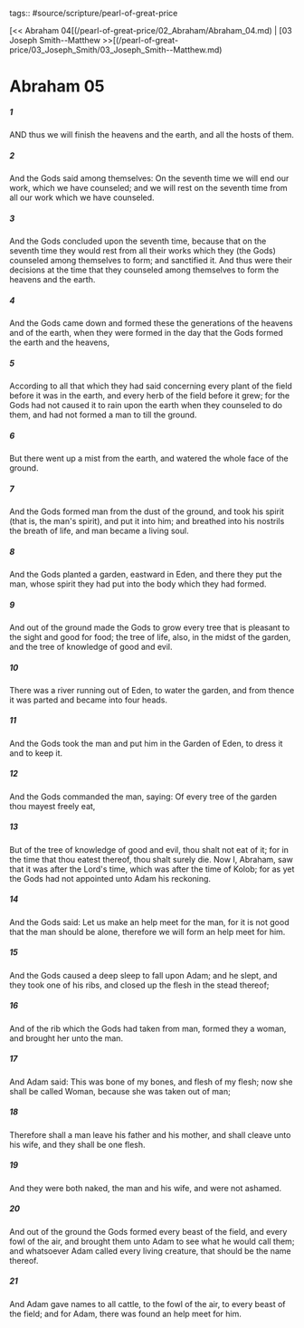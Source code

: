 tags:: #source/scripture/pearl-of-great-price

[<< Abraham 04[(/pearl-of-great-price/02_Abraham/Abraham_04.md) | [03 Joseph Smith--Matthew >>[(/pearl-of-great-price/03_Joseph_Smith/03_Joseph_Smith--Matthew.md)

# Abraham 05

##### 1

AND thus we will finish the heavens and the earth, and all the hosts of them.

##### 2

And the Gods said among themselves: On the seventh time we will end our work, which we have counseled; and we will rest on the seventh time from all our work which we have counseled.

##### 3

And the Gods concluded upon the seventh time, because that on the seventh time they would rest from all their works which they (the Gods) counseled among themselves to form; and sanctified it. And thus were their decisions at the time that they counseled among themselves to form the heavens and the earth.

##### 4

And the Gods came down and formed these the generations of the heavens and of the earth, when they were formed in the day that the Gods formed the earth and the heavens,

##### 5

According to all that which they had said concerning every plant of the field before it was in the earth, and every herb of the field before it grew; for the Gods had not caused it to rain upon the earth when they counseled to do them, and had not formed a man to till the ground.

##### 6

But there went up a mist from the earth, and watered the whole face of the ground.

##### 7

And the Gods formed man from the dust of the ground, and took his spirit (that is, the man's spirit), and put it into him; and breathed into his nostrils the breath of life, and man became a living soul.

##### 8

And the Gods planted a garden, eastward in Eden, and there they put the man, whose spirit they had put into the body which they had formed.

##### 9

And out of the ground made the Gods to grow every tree that is pleasant to the sight and good for food; the tree of life, also, in the midst of the garden, and the tree of knowledge of good and evil.

##### 10

There was a river running out of Eden, to water the garden, and from thence it was parted and became into four heads.

##### 11

And the Gods took the man and put him in the Garden of Eden, to dress it and to keep it.

##### 12

And the Gods commanded the man, saying: Of every tree of the garden thou mayest freely eat,

##### 13

But of the tree of knowledge of good and evil, thou shalt not eat of it; for in the time that thou eatest thereof, thou shalt surely die. Now I, Abraham, saw that it was after the Lord's time, which was after the time of Kolob; for as yet the Gods had not appointed unto Adam his reckoning.

##### 14

And the Gods said: Let us make an help meet for the man, for it is not good that the man should be alone, therefore we will form an help meet for him.

##### 15

And the Gods caused a deep sleep to fall upon Adam; and he slept, and they took one of his ribs, and closed up the flesh in the stead thereof;

##### 16

And of the rib which the Gods had taken from man, formed they a woman, and brought her unto the man.

##### 17

And Adam said: This was bone of my bones, and flesh of my flesh; now she shall be called Woman, because she was taken out of man;

##### 18

Therefore shall a man leave his father and his mother, and shall cleave unto his wife, and they shall be one flesh.

##### 19

And they were both naked, the man and his wife, and were not ashamed.

##### 20

And out of the ground the Gods formed every beast of the field, and every fowl of the air, and brought them unto Adam to see what he would call them; and whatsoever Adam called every living creature, that should be the name thereof.

##### 21

And Adam gave names to all cattle, to the fowl of the air, to every beast of the field; and for Adam, there was found an help meet for him.
